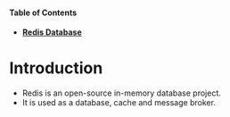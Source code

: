 [TOC levels=1-3]: # "#### Table of Contents"
#### Table of Contents
- [ **Redis Database** ](#heading-some-bold-1)
# Introduction
* Redis is an open-source in-memory database project.
* It is used as a database, cache and message broker.
